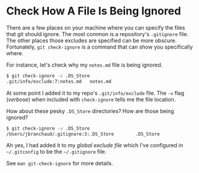 # Check How A File Is Being Ignored

There are a few places on your machine where you can specify the files that git
should ignore. The most common is a repository's `.gitignore` file. The other
places those excludes are specified can be more obscure. Fortunately, `git
check-ignore` is a command that can show you specifically where.

For instance, let's check why my `notes.md` file is being ignored.

```bash
$ git check-ignore -v .DS_Store
.git/info/exclude:7:notes.md   notes.md
```

At some point I added it to my repo's `.git/info/exclude` file. The `-v` flag
(_verbose_) when included with `check-ignore` tells me the file location.

How about these pesky `.DS_Store` directories? How are those being ignored?

```bash
$ git check-ignore -v .DS_Store
/Users/jbranchaud/.gitignore:3:.DS_Store        .DS_Store
```

Ah yes, I had added it to my _global exclude file_ which I've configured in
`~/.gitconfig` to be the `~/.gitignore` file.

See `man git-check-ignore` for more details.
